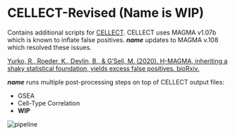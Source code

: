 # CELLECT-Revised (Name is WIP)
Contains additional scripts for [CELLECT](https://github.com/perslab/CELLECT). 
CELLECT uses MAGMA v1.07b which is known to inflate false positives.
***name*** updates to MAGMA v.108 which resolved these issues.

[Yurko, R., Roeder, K., Devlin, B., & G’Sell, M. (2020). H-MAGMA, inheriting a shaky statistical foundation, yields excess false positives. bioRxiv.](https://www.biorxiv.org/content/10.1101/2020.09.25.310722v1)

***name*** runs multiple post-processing steps on top of CELLECT output files:
  - GSEA
  - Cell-Type Correlation
  - **WIP**

![pipeline](https://github.com/erwinerdem/CELLECT-revised/blob/master/pipeline.png)
